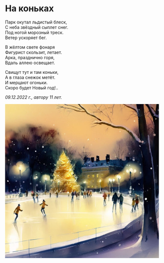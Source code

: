 # На коньках

Парк окутал льдистый блеск,  
С неба звёздный сыплет снег.  
Под ногой морозный треск.  
Ветер ускоряет бег.

В жёлтом свете фонаря  
Фигурист скользит, летает.  
Арка, празднично горя,  
Вдаль аллею освещает.

Свищут тут и там коньки,  
А в глаза снежок метёт.  
И мерцают огоньки.  
Скоро будет Новый год!..

*09.12.2022 г., автору 11 лет.*

![На коньках](../images/skating.jpg)
